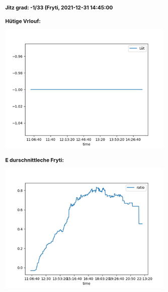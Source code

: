 ### Jitz grad: -1/33 (Fryti, 2021-12-31 14:45:00

### Hütige Vrlouf:
![Graph](Today.png)

### E durschnittleche Fryti:
![Graph](Fryti.png)